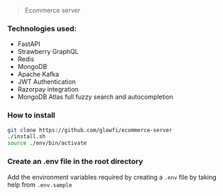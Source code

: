 > Ecommerce server

### Technologies used:

-   FastAPI
-   Strawberry GraphQL
-   Redis
-   MongoDB
-   Apache Kafka
-   JWT Authentication
-   Razorpay integration
-   MongoDB Atlas full fuzzy search and autocompletion

### How to install

```sh
git clone https://github.com/glowfi/ecommerce-server
./install.sh
source ./env/bin/activate
```

### Create an .env file in the root directory

Add the environment variables required by creating a `.env` file by taking help from `.env.sample`
